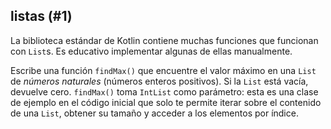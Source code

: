 ## listas (#1)

La biblioteca estándar de Kotlin contiene muchas funciones que funcionan con `List`s. Es educativo implementar algunas de ellas manualmente.

Escribe una función `findMax()` que encuentre el valor máximo en una `List` de *números naturales* (números enteros positivos). Si la `List` está vacía, devuelve cero. `findMax()` toma `IntList` como parámetro: esta es una clase de ejemplo en el código inicial que solo te permite iterar sobre el contenido de una `List`, obtener su tamaño y acceder a los elementos por índice.